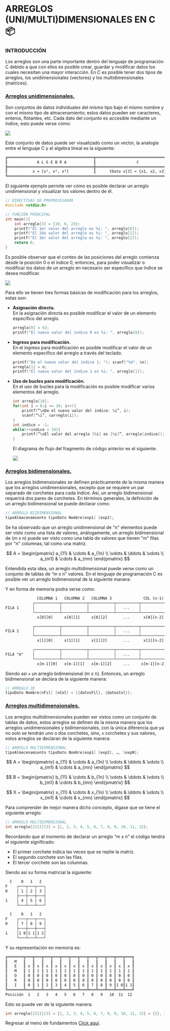 # ARREGLOS (UNI/MULTI)DIMENSIONALES EN C :package:
### INTRODUCCIÓN
Los arreglos son una parte importante dentro del lenguaje de programación C debido a que con ellos es posible crear, guardar y modificar datos los cuales necesitan una mayor interacción. En C es posible tener dos tipos de arreglos, los unidimensionales (vectores) y los multidimensionales (matrices).

### <a href="18 - 01 - arregloUnidimensional.c">Arreglos unidimensionales.</a>
Son conjuntos de datos individuales del mismo tipo bajo el mismo nombre y con el mismo tipo de almacenamiento; estos datos pueden ser caracteres, enteros, flotantes, etc. Cada dato del conjunto es accesible mediante un índice, esto puede verse cómo:

<div> <img src="../../../imgs/01 - Lenguaje C/01 - FundamentosDeProgramacion/18 - Arreglos/01 - RecorridoArreglo.png"> </div>

Este conjunto de datos puede ser visualizado como un vector, la analogía entre el lenguaje C y el algebra lineal es la siguiente:

```txt
╔══════════════════════════════════════╦════════════════════════════════════╗
║             Á L G E B R A            ║                  C                 ║
╠══════════════════════════════════════╬════════════════════════════════════╣
║           x = [x¹, x², x³]           ║      tDato x[3] = {x1, x2, x3}     ║
╚═══════════════════════════════════════════════════════════════════════════╝
```

El siguiente ejemplo permite ver cómo es posible declarar un arreglo unidimensional y visualizar los valores dentro de él.
```C
// DIRECTIVAS DE PREPROCESADOR
#include <stdio.h>

// FUNCIÓN PRINCIPAL
int main(){
    int arreglo[3] = {10, 6, 23};
    printf("El 1er valor del arreglo es %i: ", arreglo[0]);
    printf("El 2do valor del arreglo es %i: ", arreglo[1]);
    printf("El 3er valor del arreglo es %i: ", arreglo[2]);
    return 0;
}
```
Es posible observar que el conteo de las posiciones del arreglo comienza desde la posición 0 o el índice 0, entonces, para poder visualizar o modificar los datos de un arreglo en necesario ser específico que índice se desea modificar.

<div> <img src="../../../imgs/01 - Lenguaje C/01 - FundamentosDeProgramacion/18 - Arreglos/02 - RecorridoArreglo.png"> </div>

Para ello se tienen tres formas básicas de modificación para los arreglos, estas son:
<ul>
<li><b>Asignación directa.</b></li> En la asignación directa es posible modificar el valor de un elemento específico del arreglo.

```C
arreglo[0] = 63;
printf("El nuevo valor del índice 0 es %i: ", arreglo[0]);
```

<li><b>Ingreso para modificación.</b></li> En el ingreso para modificación es posible modificar el valor de un elemento específico del arreglo a través del teclado.

```C
printf("De el nuevo valor del índice 1: "); scanf("%d", &n);
arreglo[1] = n;
printf("El nuevo valor del índice 1 es %i: ", arreglo[1]);
```

<li><b>Uso de bucles para modificación.</b></li> En el uso de bucles para la modificación es posible modificar varios elementos del arreglo.

```C
int arreglo[10];
for(int i = 0;i <= 10; i++){
    printf(“\nDe el nuevo valor del indice: %i”, i);
    scanf(“%i”, &arreglo[i]);
}
int indice = -1;
while(++indice < 10){
    printf(“\nEl valor del arreglo [%i] es [%i]”, arreglo[indice]);
}
```
El diagrama de flujo del fragmento de código anterior es el siguiente:
<div> <img src="../../../imgs/01 - Lenguaje C/01 - FundamentosDeProgramacion/18 - Arreglos/03 - DiagramaFlujoBucleParaModificacion.png"> </div>
</ul>

### <a href="18 - 02 - arregloBidimensional.c">Arreglos bidimensionales.</a>
Los arreglos bidimensionales se definen prácticamente de la misma manera que los arreglos unidimensionales, excepto que se requiere un par separado de corchetes para cada índice. Así, un arreglo bidimensional requerirá dos pares de corchetes.
En términos generales, la definición de un arreglo bidimensional se puede declarar como:
```C
// ARREGLO BIIDIMENSIONAL
tipoAlmacenamiento tipoDato Nombre[exp1] [exp2];
```
Se ha observado que un arreglo unidimensional de "n" elementos puede ser visto como una lista de valores, análogamente, un arreglo bidimensional de (m x n) puede ser visto como una tabla de valores que tienen "m" filas por "n" columnas, tal como una matriz.

$$
  A = \begin{pmatrix}
  a_{11} & \cdots & a_{1n} \\
  \vdots & \ddots & \vdots \\
  a_{m1} & \cdots & a_{mn}
  \end{pmatrix}
$$

Entendida esta idea, un arreglo multidimensional puede verse como un conjunto de tablas de “m x n” valores.
En el lenguaje de programación C es posible ver un arreglo bidimensional de la siguiente manera:

Y en forma de memoria podra verse como:

```txt
              COLUMNA 1   COLUMNA 2   COLUMNA 3              COL (n-1)    Col "n"
            ┌───────────┬───────────┬───────────┬──────────┬───────────┬───────────┐
FILA 1      │           │           │           │   ...    │           │           │
            └───────────┴───────────┴───────────┴──────────┴───────────┴───────────┘
              x[0][0]     x[0][1]     x[0][2]       ...      x[0][n-2]   x[0][n-1]

            ┌───────────┬───────────┬───────────┬──────────┬───────────┬───────────┐
FILA 2      │           │           │           │   ...    │           │           │
            └───────────┴───────────┴───────────┴──────────┴───────────┴───────────┘
              x[1][0]     x[1][1]     x[1][2]       ...      x[1][n-2]   x[1][n-1]

            ┌───────────┬───────────┬───────────┬──────────┬───────────┬───────────┐
FILA "m"    │           │           │           │   ...    │           │           │
            └───────────┴───────────┴───────────┴──────────┴───────────┴───────────┘
              x[m-1][0]   x[m-1][1]   x[m-1][2]     ...     x[m-1][n-2]  x[m-1][n-1]
```

Siendo así `x` un arreglo bidimensional (m x n).
Entonces, un arreglo bidimensional se declara de la siguiente manera:

```C
// ARREGLO 2D
tipoDato Nombre[nFil] [nCol] = {{datosFil}, {datosCol}};
```

### <a href="18 - 03 - arregloMultidimensional.c">Arreglos multidimensionales.</a>
Los arreglos multidimensionales pueden ser vistos como un conjunto de tablas de datos, estos arreglos se definen de la misma manera que los arreglos unidimensionales y bidimensionales, con la única diferencia que ya no solo se tendrán uno o dos corchetes, sino, `n` corchetes y sus valores, estos arreglos se declaran de la siguiente manera:

```C
// ARREGLO MULTIDIMENSIONAL
tipoAlmacenamiento tipoDato Nombre[exp1] [exp2], …, [expN];
```

$$
A = \begin{pmatrix}
a_{11} & \cdots & a_{1n} \\
\vdots & \ddots & \vdots \\
a_{m1} & \cdots & a_{mn}
\end{pmatrix}
$$

$$
B = \begin{pmatrix}
b_{11} & \cdots & b_{1n} \\
\vdots & \ddots & \vdots \\
b_{m1} & \cdots & b_{mn}
\end{pmatrix}
$$

$$
X = \begin{pmatrix}
x_{11} & \cdots & x_{1n} \\
\vdots & \ddots & \vdots \\
x_{m1} & \cdots & x_{mn}
\end{pmatrix}
$$

Para comprender de mejor manera dicho concepto, dígase que se tiene el siguiente arreglo:
```C
// ARREGLO MULTIDIMENSIONAL
int arreglo[2][2][3] = {1, 2, 3, 4, 5, 6, 7, 8, 9, 10, 11, 12};
```
Recordando que al momento de declarar un arreglo “m x n” el código tendrá el siguiente significado:

- El primer corchete indica las veces que se repite la matriz.
- El segundo corchete son las filas.
- El tercer corchete son las columnas.

Siendo así su forma matricial la siguiente:
```txt
  C    0   1   2
F    ┌───┬───┬───┐
0    │ 1 │ 2 │ 3 │
     ├───┼───┼───┤
1    │ 4 │ 5 │ 6 │
     └───┴───┴───┘

  C    0   1   2
F    ┌───┬───┬───┐
0    │ 7 │ 8 │ 9 │
     ├───┼───┼───┤
1    │1 0│1 1│1 2│
     └───┴───┴───┘
```
Y su representación en memoria es:
```txt
╔═══════╦═══╦═══╦═══╦═══╦═══╦═══╦═══╦═══╦═══╦═══╦═══╦═══╗
║   M   ║   ║   ║   ║   ║   ║   ║   ║   ║   ║   ║   ║   ║
║   E   ║ x ║ x ║ x ║ x ║ x ║ x ║ x ║ x ║ x ║ x ║ x ║ x ║
║   M   ║ 1 ║ 1 ║ 1 ║ 1 ║ 1 ║ 1 ║ 1 ║ 1 ║ 1 ║ 1 ║ 1 ║ 1 ║
║   O   ║ 0 ║ 0 ║ 0 ║ 0 ║ 0 ║ 0 ║ 0 ║ 0 ║ 0 ║ 0 ║ 0 ║ 0 ║
║   R   ║ 0 ║ 0 ║ 0 ║ 0 ║ 0 ║ 0 ║ 0 ║ 0 ║ 0 ║ 0 ║ 0 ║ 0 ║
║   I   ║ 0 ║ 1 ║ 2 ║ 3 ║ 4 ║ 5 ║ 6 ║ 7 ║ 8 ║ 9 ║1 0║1 1║
╚═══════╩═══╩═══╩═══╩═══╩═══╩═══╩═══╩═══╩═══╩═══╩═══╩═══╝
Posición  1   2   3   4   5   6   7   8   9   10  11  12 
```
Esto se puede ver de la siguiente manera.
```C
int arreglo[2][3][3] = {1, 2, 3, 4, 5, 6, 7, 8, 9, 10, 11, 12} = {{1, 2, 3}, {4, 5, 6}, {7, 8, 9}, {10, 11, 12}};
```

Regresar al menú de fundamentos <a href="../../01 - FundamentosDeProgramacion/00 - Fundamentos.md">Click aquí</a>.